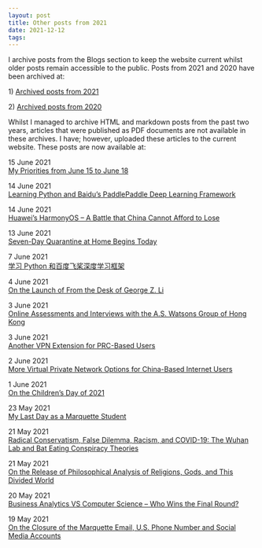 ```yaml
---
layout: post
title: Other posts from 2021
date: 2021-12-12
tags: 
---
```


<style>
(){font-family: 'Merriweather'; font-size: 20px;}
</style>

<script>
    document.getElementById("header-links").innerHTML = "<a href='/' style='color: white;'>Home</a> /  <a href='/blogs/' style='color: white;'>Blogs</a> / <a href='/blogs/archives/' style='color: white;'>Archives</a> / <a href='/blogs/archives/2021/' style='color: white;'>2021</a> /  Other posts from 2021";
</script>

<p>I archive posts from the Blogs section to keep the website current whilst older posts remain accessible to the public. Posts from 2021 and 2020 have been archived at:</p>

<p>1) <a href="/blogs/archives/2021/">Archived posts from 2021</a></p>

<p>2) <a href="/blogs/archives/2020/">Archived posts from 2020</a></p>

<p>Whilst I managed to archive HTML and markdown posts from the past two years,  articles that were published as PDF documents are not available in these archives. I have; however, uploaded these articles to the current website. These posts are now available at:</p>

<p>15 June 2021<br />
<a href="/uploads/my-priorities-from-june-15-to-june-18.pdf">My Priorities from June 15 to June 18</a></p>

<p>14 June 2021<br />
<a href="/uploads/learning-python-and-baidus-paddlepaddle-deep-learning-framework.pdf">Learning Python and Baidu’s PaddlePaddle Deep Learning Framework</a></p>

<p>14 June 2021<br />
<a href="/uploads/huaweis-harmonyos-a-battle-that-china-cannot-afford-to-lose.pdf">Huawei’s HarmonyOS – A Battle that China Cannot Afford to Lose</a></p>

<p>13 June 2021<br />
<a href="/uploads/seven-day-quarantine-at-home-begins-today.pdf">Seven-Day Quarantine at Home Begins Today</a></p>

<p>7 June 2021<br />
<a href="/uploads/学习Python和百度飞桨深度学习框架.pdf">学习 Python 和百度飞桨深度学习框架</a></p>

<p>4 June 2021<br />
<a href="/uploads/on-the-launch-of-from-the-desk-of-george-z-li.pdf">On the Launch of From the Desk of George Z. Li</a></p>

<p>3 June 2021<br />
<a href="/uploads/online-assessments-and-interviews-with-the-a-s-watsons-group-of-hong-kong.pdf">Online Assessments and Interviews with the A.S. Watsons Group of Hong Kong</a></p>

<p>3 June 2021<br />
<a href="/uploads/another-vpn-extension-for-prc-based-users.pdf">Another VPN Extension for PRC-Based Users</a></p>

<p>2 June 2021<br />
<a href="/uploads/more-virtual-private-network-options-for-china-based-users.pdf">More Virtual Private Network Options for China-Based Internet Users</a></p>

<p>1 June 2021<br />
<a href="/uploads/on-the-childrens-day-of-2021.pdf">On the Children’s Day of 2021</a></p>

<p>23 May 2021<br />
<a href="/uploads/my-last-day-as-a-marquette-student.pdf">My Last Day as a Marquette Student</a></p>

<p>21 May 2021<br />
<a href="/uploads/radical-conservatism-false-dilemma-racism-and-covid-19-the-wuhan-lab-and-bat-eating-conspiracy-theories.pdf">Radical Conservatism, False Dilemma, Racism, and COVID-19: The Wuhan Lab and Bat Eating Conspiracy Theories</a></p>

<p>21 May 2021<br />
<a href="/uploads/on-the-release-of-philosophical-analysis-of-religions-gods-and-this-divided-world.pdf">On the Release of Philosophical Analysis of Religions, Gods, and This Divided World</a></p>

<p>20 May 2021<br />
<a href="/uploads/business-analytics-vs-computer-science-who-wins-the-final-round.pdf">Business Analytics VS Computer Science – Who Wins the Final Round?</a></p>

<p>19 May 2021<br />
<a href="/uploads/on-the-closure-of-the-marquette-email-u-s-phone-number-and-social-media-accounts.pdf">On the Closure of the Marquette Email, U.S. Phone Number and Social Media Accounts</a></p>

